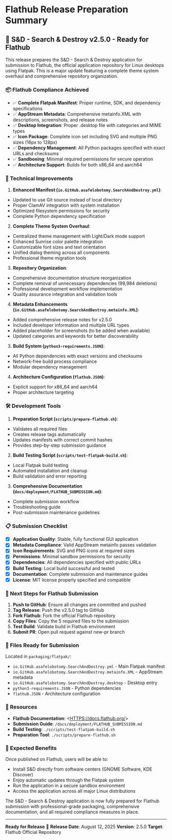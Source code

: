# Flathub Release Preparation Summary

## 🎉 S&D - Search & Destroy v2.5.0 - Ready for Flathub

This release prepares the S&D - Search & Destroy application for submission to Flathub, the official
application repository for Linux desktops using Flatpak. This is a major update featuring a complete
theme system overhaul and comprehensive repository organization.

### 📦 Flathub Compliance Achieved

- ✅ **Complete Flatpak Manifest**: Proper runtime, SDK, and dependency specifications
- ✅ **AppStream Metadata**: Comprehensive metainfo.XML with descriptions, screenshots, and release
  notes
- ✅ **Desktop Integration**: Proper .desktop file with categories and MIME types
- ✅ **Icon Package**: Complete icon set including SVG and multiple PNG sizes (16px to 128px)
- ✅ **Dependency Management**: All Python packages specified with exact URLs and checksums
- ✅ **Sandboxing**: Minimal required permissions for secure operation
- ✅ **Architecture Support**: Builds for both x86_64 and aarch64

### 🔧 Technical Improvements

1. **Enhanced Manifest (`io.GitHub.asafelobotomy.SearchAndDestroy.yml`)**:

- Updated to use Git source instead of local directory
- Proper ClamAV integration with system installation
- Optimized filesystem permissions for security
- Complete Python dependency specification

2. **Complete Theme System Overhaul**:

- Centralized theme management with Light/Dark mode support
- Enhanced Sunrise color palette integration
- Customizable font sizes and text orientation
- Unified dialog theming across all components
- Professional theme migration tools

3. **Repository Organization**:

- Comprehensive documentation structure reorganization
- Complete removal of unnecessary dependencies (99,984 deletions)
- Professional development workflow implementation
- Quality assurance integration and validation tools

4. **Metadata Enhancements (`io.GitHub.asafelobotomy.SearchAndDestroy.metainfo.XML`)**:

- Added comprehensive release notes for v2.5.0
- Included developer information and multiple URL types
- Added placeholder for screenshots (to be added when available)
- Updated categories and keywords for better discoverability

3. **Build System (`python3-requirements.JSON`)**:

- All Python dependencies with exact versions and checksums
- Network-free build process compliance
- Modular dependency management

4. **Architecture Configuration (`flathub.JSON`)**:

- Explicit support for x86_64 and aarch64
- Proper architecture targeting

### 🛠️ Development Tools

1. **Preparation Script (`scripts/prepare-flathub.sh`)**:

- Validates all required files
- Creates release tags automatically
- Updates manifests with correct commit hashes
- Provides step-by-step submission guidance

2. **Build Testing Script (`scripts/test-flatpak-build.sh`)**:

- Local Flatpak build testing
- Automated installation and cleanup
- Build validation and error reporting

3. **Comprehensive Documentation (`docs/deployment/FLATHUB_SUBMISSION.md`)**:

- Complete submission workflow
- Troubleshooting guide
- Post-submission maintenance guidelines

### 📋 Submission Checklist

- [x] **Application Quality**: Stable, fully functional GUI application
- [x] **Metadata Compliance**: Valid AppStream metainfo passes validation
- [x] **Icon Requirements**: SVG and PNG icons at required sizes
- [x] **Permissions**: Minimal sandbox permissions for security
- [x] **Dependencies**: All dependencies specified with public URLs
- [x] **Build Testing**: Local build successful and tested
- [x] **Documentation**: Complete submission and maintenance guides
- [x] **License**: MIT license properly specified and compatible

### 🚀 Next Steps for Flathub Submission

1. **Push to GitHub**: Ensure all changes are committed and pushed
2. **Tag Release**: Push the v2.5.0 tag to GitHub
3. **Fork Flathub**: Fork the official Flathub repository
4. **Copy Files**: Copy the 5 required files to the submission
5. **Test Build**: Validate build in Flathub environment
6. **Submit PR**: Open pull request against new-pr branch

### 📁 Files Ready for Submission

Located in `packaging/flatpak/`:

- `io.GitHub.asafelobotomy.SearchAndDestroy.yml` - Main Flatpak manifest
- `io.GitHub.asafelobotomy.SearchAndDestroy.metainfo.XML` - AppStream metadata
- `io.GitHub.asafelobotomy.SearchAndDestroy.desktop` - Desktop entry
- `python3-requirements.JSON` - Python dependencies
- `flathub.JSON` - Architecture configuration

### 🔗 Resources

- **Flathub Documentation**: <<HTTPS://docs.flathub.org/>>
- **Submission Guide**: `/docs/deployment/FLATHUB_SUBMISSION.md`
- **Build Testing**: `./scripts/test-flatpak-build.sh`
- **Preparation Tool**: `./scripts/prepare-flathub.sh`

### 🎯 Expected Benefits

Once published on Flathub, users will be able to:

- Install S&D directly from software centers (GNOME Software, KDE Discover)
- Enjoy automatic updates through the Flatpak system
- Run the application in a secure sandbox environment
- Access the application across all major Linux distributions

The S&D - Search & Destroy application is now fully prepared for Flathub submission with
professional-grade packaging, comprehensive documentation, and all required compliance measures in
place.

---

**Ready for Release** 🚢 **Release Date**: August 12, 2025 **Version**: 2.5.0 **Target**: Flathub
Official Repository
